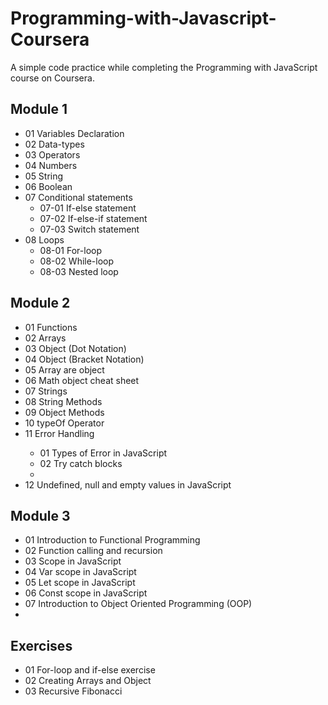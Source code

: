 # Programming-with-Javascript-Coursera
A simple code practice while completing the Programming with JavaScript course on Coursera. 
## Module 1
<ul>
  <li>01 Variables Declaration</li>
  <li>02 Data-types</li>
  <li>03 Operators</li>
  <li>04 Numbers</li>
  <li>05 String</li>
  <li>06 Boolean</li>
  <li>07 Conditional statements
    <ul>
      <li>07-01 If-else statement</li>
      <li>07-02 If-else-if statement</li>
      <li>07-03 Switch statement</li>
    </ul>
  </li>
  <li>08 Loops
    <ul>
      <li>08-01 For-loop</li>
      <li>08-02 While-loop</li>
      <li>08-03 Nested loop</li>
    </ul>
  </li>
</ul>

## Module 2
<ul>
<li>01 Functions</li>
<li>02 Arrays</li>
<li>03 Object (Dot Notation)</li>
<li>04 Object (Bracket Notation)</li>
<li>05 Array are object</li>
<li>06 Math object cheat sheet</li>
<li>07 Strings</li>
<li>08 String Methods</li>
<li>09 Object Methods</li>
<li>10 typeOf Operator</li>
<li>11 Error Handling</li>
  <ul>
    <li>01 Types of Error in JavaScript</li>
    <li>02 Try catch blocks</li>
    <li></li>
  </ul>
<li>12 Undefined, null and empty values in JavaScript</li>
</ul>

## Module 3
<ul>
<li>01 Introduction to Functional Programming</li>
<li>02 Function calling and recursion</li>
<li>03 Scope in JavaScript</li>
<li>04 Var scope in JavaScript</li>
<li>05 Let scope in JavaScript</li>
<li>06 Const scope in JavaScript</li>
<li>07 Introduction to Object Oriented Programming (OOP)</li>
<li></li>
</ul>

## Exercises 
<ul>
<li>01 For-loop and if-else exercise</li>
<li>02 Creating Arrays and Object</li>
<li>03 Recursive Fibonacci</li>

</ul>
